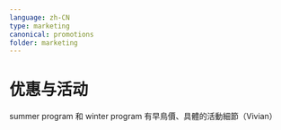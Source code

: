 ```yaml
---
language: zh-CN
type: marketing
canonical: promotions
folder: marketing
---
```

# 优惠与活动

summer program 和 winter program 有早鳥價、具體的活動細節（Vivian）
